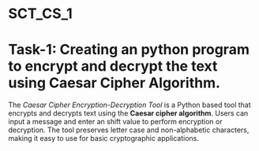 # SCT_CS_1
# Task-1: Creating an python program to encrypt and decrypt the text using Caesar Cipher Algorithm.

The *Caesar Cipher Encryption-Decryption Tool* is a Python based tool that encrypts and decrypts text using the **Caesar cipher algorithm**. Users can input a message and enter an shift value to perform encryption or decryption. The tool preserves letter case and non-alphabetic characters, making it easy to use for basic cryptographic applications.
